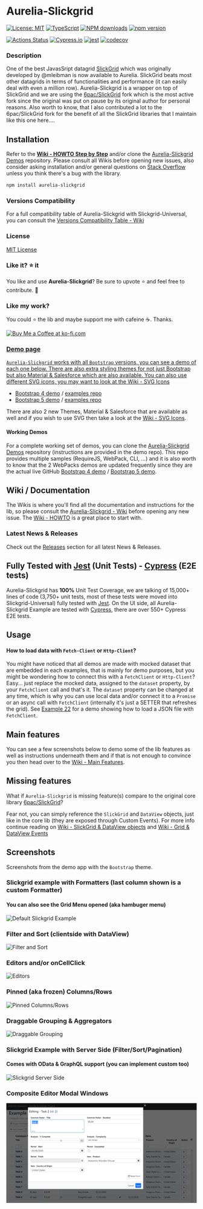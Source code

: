 # Aurelia-Slickgrid
[![License: MIT](https://img.shields.io/badge/License-MIT-yellow.svg)](https://opensource.org/licenses/MIT)
[![TypeScript](https://img.shields.io/badge/%3C%2F%3E-TypeScript-%230074c1.svg)](http://www.typescriptlang.org/)
[![NPM downloads](https://img.shields.io/npm/dy/aurelia-slickgrid)](https://npmjs.org/package/aurelia-slickgrid)
[![npm version](https://img.shields.io/npm/v/aurelia-slickgrid.svg?logo=npm&logoColor=fff&label=npm)](https://www.npmjs.com/package/aurelia-slickgrid)

[![Actions Status](https://github.com/ghiscoding/aurelia-slickgrid/workflows/CI%20Build/badge.svg)](https://github.com/ghiscoding/aurelia-slickgrid/actions)
[![Cypress.io](https://img.shields.io/badge/tested%20with-Cypress-04C38E.svg)](https://www.cypress.io/)
[![jest](https://jestjs.io/img/jest-badge.svg)](https://github.com/facebook/jest)
[![codecov](https://codecov.io/gh/ghiscoding/aurelia-slickgrid/branch/master/graph/badge.svg)](https://codecov.io/gh/ghiscoding/aurelia-slickgrid)

### Description
One of the best JavasSript datagrid [SlickGrid](https://github.com/mleibman/SlickGrid) which was originally developed by @mleibman is now available to Aurelia. SlickGrid beats most other datagrids in terms of functionalities and performance (it can easily deal with even a million row). Aurelia-Slickgrid is a wrapper on top of SlickGrid and we are using the [6pac/SlickGrid](https://github.com/6pac/SlickGrid/) fork which is the most active fork since the original was put on pause by its original author for personal reasons. Also worth to know, that I also contributed a lot to the 6pac/SlickGrid fork for the benefit of all the SlickGrid libraries that I maintain like this one here....

## Installation
Refer to the **[Wiki - HOWTO Step by Step](https://github.com/ghiscoding/aurelia-slickgrid/wiki/HOWTO--Step-by-Step)** and/or clone the [Aurelia-Slickgrid Demos](https://github.com/ghiscoding/aurelia-slickgrid-demos) repository. Please consult all Wikis before opening new issues, also consider asking installation and/or general questions on [Stack Overflow](https://stackoverflow.com/search?tab=newest&q=slickgrid) unless you think there's a bug with the library.

```sh
npm install aurelia-slickgrid
```

### Versions Compatibility
For a full compatibility table of Aurelia-Slickgrid with Slickgrid-Universal, you can consult the [Versions Compatibility Table - Wiki](https://github.com/ghiscoding/aurelia-slickgrid/wiki/Versions-Compatibility-Table)

### License
[MIT License](LICENSE)

### Like it? :star: it
You like and use **Aurelia-Slickgrid**? Be sure to upvote :star: and feel free to contribute. :construction_worker:

### Like my work?
You could :star: the lib and maybe support me with cafeine :coffee:. Thanks.

<a href='https://ko-fi.com/ghiscoding' target='_blank'><img height='32' style='border:0px;height:32px;' src='https://az743702.vo.msecnd.net/cdn/kofi3.png?v=0' border='0' alt='Buy Me a Coffee at ko-fi.com' />

### Demo page

`Aurelia-Slickgrid` works with all `Bootstrap` versions, you can see a demo of each one below. There are also extra styling themes for not just Bootstrap but also Material & Salesforce which are also available. You can also use different SVG icons, you may want to look at the [Wiki - SVG Icons](https://github.com/ghiscoding/aurelia-slickgrid/wiki/SVG--Icons)
- [Bootstrap 4 demo](https://ghiscoding.github.io/aurelia-slickgrid-demos) / [examples repo](https://github.com/ghiscoding/aurelia-slickgrid-demos/tree/master/webpack-bs4-demo)
- [Bootstrap 5 demo](https://ghiscoding.github.io/aurelia-slickgrid) / [examples repo](https://github.com/ghiscoding/aurelia-slickgrid-demos/tree/master/webpack-bs5-demo)

There are also 2 new Themes, Material & Salesforce that are available as well and if you wish to use SVG then take a look at the [Wiki - SVG Icons](https://github.com/ghiscoding/aurelia-slickgrid/wiki/SVG--Icons).

#### Working Demos
For a complete working set of demos, you can clone the [Aurelia-Slickgrid Demos](https://github.com/ghiscoding/aurelia-slickgrid-demos) repository (instructions are provided in the demo repo). This repo provides multiple samples (RequireJS, WebPack, CLI, ...) and it is also worth to know that the 2 WebPacks demos are updated frequently since they are the actual live GitHub [Bootstrap 4 demo](https://ghiscoding.github.io/aurelia-slickgrid-demos/#/slickgrid) / [Bootstrap 5 demo](https://ghiscoding.github.io/aurelia-slickgrid).

## Wiki / Documentation
The Wikis is where you'll find all the documentation and instructions for the lib, so please consult the [Aurelia-Slickgrid - Wiki](https://github.com/ghiscoding/aurelia-slickgrid/wiki) before opening any new issue. The [Wiki - HOWTO](https://github.com/ghiscoding/aurelia-slickgrid/wiki/HOWTO--Step-by-Step) is a great place to start with.

### Latest News & Releases
Check out the [Releases](https://github.com/ghiscoding/aurelia-slickgrid/releases) section for all latest News & Releases.

## Fully Tested with [Jest](https://jestjs.io/) (Unit Tests) - [Cypress](https://www.cypress.io/) (E2E tests)
Aurelia-Slickgrid has **100%** Unit Test Coverage, we are talking of 15,000+ lines of code (3,750+ unit tests, most of these tests were moved into Slickgrid-Universal) fully tested with [Jest](https://jestjs.io/). On the UI side, all Aurelia-Slickgrid Example are tested with [Cypress](https://www.cypress.io/), there are over 550+ Cypress E2E tests.

## Usage

#### How to load data with `Fetch-Client` or `Http-Client`?
You might have noticed that all demos are made with mocked dataset that are embedded in each examples, that is mainly for demo purposes, but you might be wondering how to connect this with a `FetchClient` or `Http-Client`? Easy... just replace the mocked data, assigned to the `dataset` property, by your `FetchClient` call and that's it. The `dataset` property can be changed at any time, which is why you can use local data and/or connect it to a `Promise` or an async call with `FetchClient` (internally it's just a SETTER that refreshes the grid). See [Example 22](https://ghiscoding.github.io/aurelia-slickgrid/#/slickgrid/example22) for a demo showing how to load a JSON file with `FetchClient`.

## Main features
You can see a few screenshots below to demo some of the lib features as well as instructions underneath them and if that is not enough to convince you then head over to the [Wiki - Main Features](https://github.com/ghiscoding/aurelia-slickgrid/wiki).

## Missing features
What if `Aurelia-Slickgrid` is missing feature(s) compare to the original core library [6pac/SlickGrid](https://github.com/6pac/SlickGrid/)?

Fear not, you can simply reference the `SlickGrid` and `DataView` objects, just like in the core lib (they are exposed through Custom Events). For more info continue reading on [Wiki - SlickGrid & DataView objects](/ghiscoding/aurelia-slickgrid/wiki/SlickGrid-&-DataView-Objects) and [Wiki - Grid & DataView Events](https://github.com/ghiscoding/aurelia-slickgrid/wiki/Grid-&-DataView-Events)


## Screenshots

Screenshots from the demo app with the `Bootstrap` theme.

### Slickgrid example with Formatters (last column shown is a custom Formatter)

#### You can also see the Grid Menu opened (aka hambuger menu)

![Default Slickgrid Example](/screenshots/formatters.png)

### Filter and Sort (clientside with DataView)

![Filter and Sort](/screenshots/filter_and_sort.png)

### Editors and/or onCellClick

![Editors](/screenshots/editors.png)

### Pinned (aka frozen) Columns/Rows

![Pinned Columns/Rows](/screenshots/frozen.png)

### Draggable Grouping & Aggregators

![Draggable Grouping](/screenshots/draggable-grouping.png)

### Slickgrid Example with Server Side (Filter/Sort/Pagination)
#### Comes with OData & GraphQL support (you can implement custom too)

![Slickgrid Server Side](/screenshots/pagination.png)

### Composite Editor Modal Windows
![Composite Editor Modal](/screenshots/composite-editor.png)
